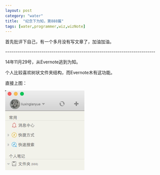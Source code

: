 ```yaml
---
layout: post
category: "water"
title:  "纪念下为知，第888篇"
tags: [water,programmer,wiz,wizNote]
---
```


首先批评下自己，有一个多月没有写文章了，加油加油。

\-\-\-\-\-\-\-\-\-\-\-\-\--\-\-\-\-\-\-\-\-\-\-\-\-\-\-\-\-\-\-\-\-\-\-\-\--\-\-\-\-\-\-\-\-\-\-\-\-\-\-\-\-\-\-\-\-\-\-\-\--\-\-\-\-\-\-\-\-\-\-\-

14年11月29号，从Evernote逃到为知。

个人比较喜欢树状文件夹结构，而Evernote木有这功能。

直接上图：

![wiz](/img/water/wiz.png)